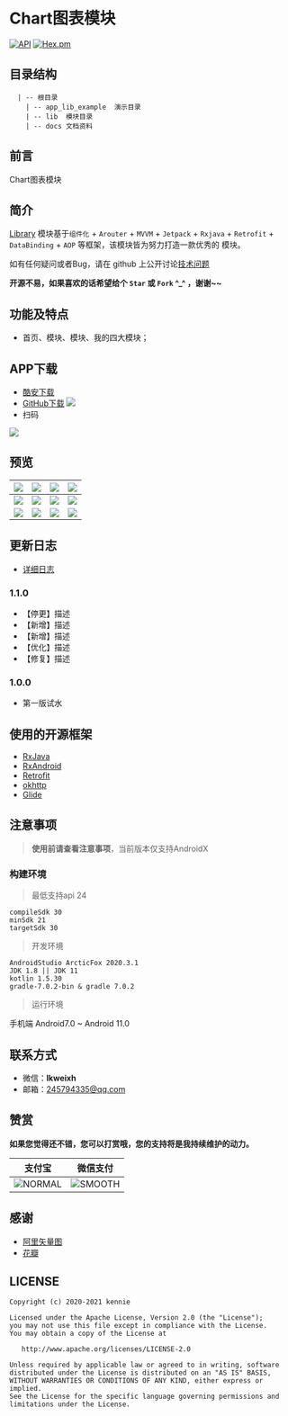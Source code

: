 # Chart图表模块

[![API](https://img.shields.io/badge/API-24%2B-brightgreen.svg?style=flat)](https://android-arsenal.com/api?level=24)
[![Hex.pm](https://img.shields.io/hexpm/l/plug.svg)](https://gitee.com/kenniecode/kennie-android/blob/template/library/LICENSE)

## 目录结构

      | -- 根目录
        | -- app_lib_example  演示目录
        | -- lib  模块目录
        | -- docs 文档资料


## 前言

  Chart图表模块

## 简介

[Library](https://github.com/ZLYang110/WanAndroid) 模块基于`组件化` + `Arouter` + `MVVM` + `Jetpack` + `Rxjava` + `Retrofit` + `DataBinding` + `AOP` 等框架，该模块皆为努力打造一款优秀的 模块。

如有任何疑问或者Bug，请在 github 上公开讨论[技术问题](https://github.com/LKCodeLab/LKBaseFramework/issues)

**开源不易，如果喜欢的话希望给个 `Star` 或 `Fork` ^_^ ，谢谢~~**

## 功能及特点

- 首页、模块、模块、我的四大模块；

## APP下载

- [酷安下载]()
- [GitHub下载](https://gitee.com/kenniecode/kennie-android/tree/template%2Flibrary/releases) [![](https://img.shields.io/badge/Download-apk-green.svg)](https://gitee.com/kenniecode/kennie-android/tree/template%2Flibrary/releases/app-release.apk)
- 扫码

![](./resources/download_qr_code.png)

## 预览

| ![](resources/screenshots/01.jpg) | ![](resources/screenshots/02.jpg) | ![](resources/screenshots/03.jpg) | ![](resources/screenshots/04.jpg) |
| --- | --- | --- | --- |
| ![](resources/screenshots/05.jpg) | ![](resources/screenshots/06.jpg) | ![](art/07.jpg) | ![](resources/screenshots/08.jpg) |
| ![](resources/screenshots/01.gif) | ![](resources/screenshots/02.gif) | ![](art/03.gif) | ![](resources/screenshots/04.gif) |


## 更新日志
- [详细日志](./CHANGELOG.md)

### 1.1.0

- 【停更】描述
- 【新增】描述
- 【新增】描述
- 【优化】描述
- 【修复】描述

### 1.0.0

- 第一版试水

## 使用的开源框架
- [RxJava](https://github.com/ReactiveX/RxJava)
- [RxAndroid](https://github.com/ReactiveX/RxAndroid)
- [Retrofit](https://github.com/square/retrofit)
- [okhttp](https://github.com/square/okhttp)
- [Glide](https://github.com/bumptech/glide)

## 注意事项

> **使用前请查看注意事项**，当前版本仅支持AndroidX

### 构建环境

> 最低支持api 24

    compileSdk 30
    minSdk 21
    targetSdk 30

> 开发环境

    AndroidStudio ArcticFox 2020.3.1
    JDK 1.8 || JDK 11
    kotlin 1.5.30
    gradle-7.0.2-bin & gradle 7.0.2

> 运行环境

   手机端 Android7.0 ~ Android 11.0


## 联系方式
- 微信：**lkweixh**
- 邮箱：245794335@qq.com

## 赞赏

**如果您觉得还不错，您可以打赏哦，您的支持将是我持续维护的动力。**

| 支付宝 | 微信支付 |
|--|--|
| ![NORMAL](../resources/pay/支付宝支付.png) |  ![SMOOTH](../resources/pay/微信支付.png) |

## 感谢

- [阿里矢量图](https://www.iconfont.cn/)
- [花瓣](https://huaban.com/)

## LICENSE

```
Copyright (c) 2020-2021 kennie

Licensed under the Apache License, Version 2.0 (the "License");
you may not use this file except in compliance with the License.
You may obtain a copy of the License at

   http://www.apache.org/licenses/LICENSE-2.0

Unless required by applicable law or agreed to in writing, software
distributed under the License is distributed on an "AS IS" BASIS,
WITHOUT WARRANTIES OR CONDITIONS OF ANY KIND, either express or implied.
See the License for the specific language governing permissions and
limitations under the License.
```


